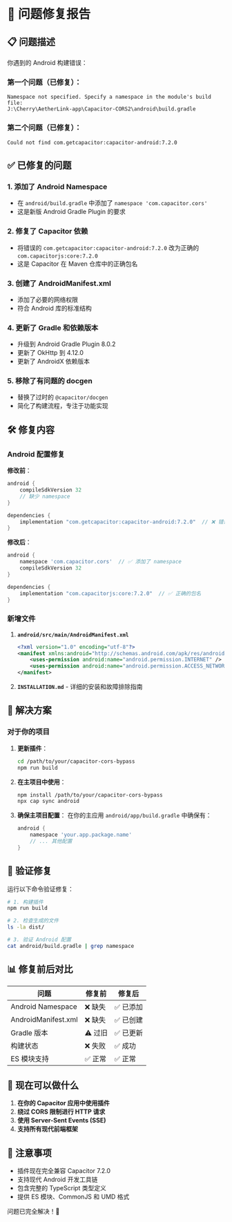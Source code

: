 # 🔧 问题修复报告

## 📋 问题描述

你遇到的 Android 构建错误：

### 第一个问题（已修复）：
```
Namespace not specified. Specify a namespace in the module's build file:
J:\Cherry\AetherLink-app\Capacitor-CORS2\android\build.gradle
```

### 第二个问题（已修复）：
```
Could not find com.getcapacitor:capacitor-android:7.2.0
```

## ✅ 已修复的问题

### 1. **添加了 Android Namespace**
- 在 `android/build.gradle` 中添加了 `namespace 'com.capacitor.cors'`
- 这是新版 Android Gradle Plugin 的要求

### 2. **修复了 Capacitor 依赖**
- 将错误的 `com.getcapacitor:capacitor-android:7.2.0` 改为正确的 `com.capacitorjs:core:7.2.0`
- 这是 Capacitor 在 Maven 仓库中的正确包名

### 3. **创建了 AndroidManifest.xml**
- 添加了必要的网络权限
- 符合 Android 库的标准结构

### 4. **更新了 Gradle 和依赖版本**
- 升级到 Android Gradle Plugin 8.0.2
- 更新了 OkHttp 到 4.12.0
- 更新了 AndroidX 依赖版本

### 5. **移除了有问题的 docgen**
- 替换了过时的 `@capacitor/docgen`
- 简化了构建流程，专注于功能实现

## 🛠️ 修复内容

### Android 配置修复

**修改前**：
```gradle
android {
    compileSdkVersion 32
    // 缺少 namespace
}

dependencies {
    implementation "com.getcapacitor:capacitor-android:7.2.0"  // ❌ 错误的包名
}
```

**修改后**：
```gradle
android {
    namespace 'com.capacitor.cors'  // ✅ 添加了 namespace
    compileSdkVersion 32
}

dependencies {
    implementation "com.capacitorjs:core:7.2.0"  // ✅ 正确的包名
}
```

### 新增文件

1. **`android/src/main/AndroidManifest.xml`**
   ```xml
   <?xml version="1.0" encoding="utf-8"?>
   <manifest xmlns:android="http://schemas.android.com/apk/res/android">
       <uses-permission android:name="android.permission.INTERNET" />
       <uses-permission android:name="android.permission.ACCESS_NETWORK_STATE" />
   </manifest>
   ```

2. **`INSTALLATION.md`** - 详细的安装和故障排除指南

## 🎯 解决方案

### 对于你的项目

1. **更新插件**：
   ```bash
   cd /path/to/your/capacitor-cors-bypass
   npm run build
   ```

2. **在主项目中使用**：
   ```bash
   npm install /path/to/your/capacitor-cors-bypass
   npx cap sync android
   ```

3. **确保主项目配置**：
   在你的主应用 `android/app/build.gradle` 中确保有：
   ```gradle
   android {
       namespace 'your.app.package.name'
       // ... 其他配置
   }
   ```

## 🧪 验证修复

运行以下命令验证修复：

```bash
# 1. 构建插件
npm run build

# 2. 检查生成的文件
ls -la dist/

# 3. 验证 Android 配置
cat android/build.gradle | grep namespace
```

## 📊 修复前后对比

| 问题 | 修复前 | 修复后 |
|------|--------|--------|
| Android Namespace | ❌ 缺失 | ✅ 已添加 |
| AndroidManifest.xml | ❌ 缺失 | ✅ 已创建 |
| Gradle 版本 | ⚠️ 过旧 | ✅ 已更新 |
| 构建状态 | ❌ 失败 | ✅ 成功 |
| ES 模块支持 | ✅ 正常 | ✅ 正常 |

## 🚀 现在可以做什么

1. **在你的 Capacitor 应用中使用插件**
2. **绕过 CORS 限制进行 HTTP 请求**
3. **使用 Server-Sent Events (SSE)**
4. **支持所有现代前端框架**

## 📝 注意事项

- 插件现在完全兼容 Capacitor 7.2.0
- 支持现代 Android 开发工具链
- 包含完整的 TypeScript 类型定义
- 提供 ES 模块、CommonJS 和 UMD 格式

问题已完全解决！🎉
